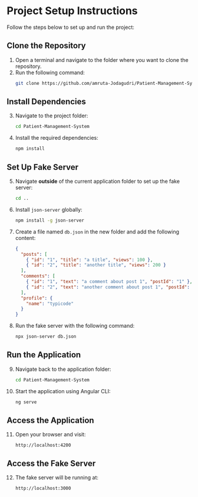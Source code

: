 # Project Setup Instructions

Follow the steps below to set up and run the project:

## Clone the Repository
1. Open a terminal and navigate to the folder where you want to clone the repository.
2. Run the following command:
   ```bash
   git clone https://github.com/amruta-Jodagudri/Patient-Management-System
   ```

## Install Dependencies
3. Navigate to the project folder:
   ```bash
   cd Patient-Management-System
   ```
4. Install the required dependencies:
   ```bash
   npm install
   ```

## Set Up Fake Server
5. Navigate **outside** of the current application folder to set up the fake server:
   ```bash
   cd ..
   ```
6. Install `json-server` globally:
   ```bash
   npm install -g json-server
   ```
7. Create a file named `db.json` in the new folder and add the following content:
   ```json
   {
     "posts": [
       { "id": "1", "title": "a title", "views": 100 },
       { "id": "2", "title": "another title", "views": 200 }
     ],
     "comments": [
       { "id": "1", "text": "a comment about post 1", "postId": "1" },
       { "id": "2", "text": "another comment about post 1", "postId": "1" }
     ],
     "profile": {
       "name": "typicode"
     }
   }
   ```
8. Run the fake server with the following command:
   ```bash
   npx json-server db.json
   ```

## Run the Application
9. Navigate back to the application folder:
   ```bash
   cd Patient-Management-System
   ```
10. Start the application using Angular CLI:
    ```bash
    ng serve
    ```

## Access the Application
11. Open your browser and visit:
    ```
    http://localhost:4200
    ```

## Access the Fake Server
12. The fake server will be running at:
    ```
    http://localhost:3000
    

